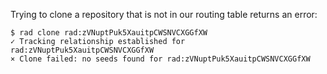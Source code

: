 Trying to clone a repository that is not in our routing table returns an error:

```
$ rad clone rad:zVNuptPuk5XauitpCWSNVCXGGfXW
✓ Tracking relationship established for rad:zVNuptPuk5XauitpCWSNVCXGGfXW
× Clone failed: no seeds found for rad:zVNuptPuk5XauitpCWSNVCXGGfXW
```
